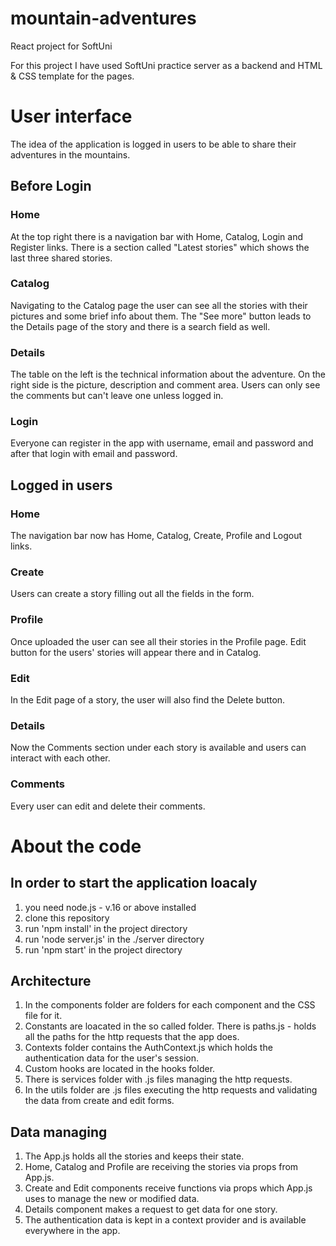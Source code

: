 # mountain-adventures
React project for SoftUni

For this project I have used SoftUni practice server as a backend and HTML & CSS template for the pages.

# User interface
The idea of the application is logged in users to be able to share their adventures in the mountains.

## Before Login

### Home
At the top right there is a navigation bar with Home, Catalog, Login and Register links. There is a section called "Latest stories" which shows the last three shared stories.

### Catalog
Navigating to the Catalog page the user can see all the stories with their pictures and some brief info about them. The "See more" button leads to the Details page of the story and there is a search field as well.

### Details
The table on the left is the technical information about the adventure. On the right side is the picture, description and comment area. Users can only see the comments but can't leave one unless logged in.

### Login
Everyone can register in the app with username, email and password and after that login with email and password.

## Logged in users

### Home
The navigation bar now has Home, Catalog, Create, Profile and Logout links.

### Create
Users can create a story filling out all the fields in the form.

### Profile
Once uploaded the user can see all their stories in the Profile page. Edit button for the users' stories will appear there and in Catalog.

### Edit
In the Edit page of a story, the user will also find the Delete button.

### Details
Now the Comments section under each story is available and users can interact with each other.

### Comments
Every user can edit and delete their comments.

# About the code

## In order to start the application loacaly
1. you need node.js - v.16 or above installed
2. clone this repository
3. run 'npm install' in the project directory
4. run 'node server.js' in the ./server directory
5. run 'npm start' in the project directory

## Architecture

1. In the components folder are folders for each component and the CSS file for it.
2. Constants are loacated in the so called folder. There is paths.js - holds all the paths for the http requests that the app does.
3. Contexts folder contains the AuthContext.js which holds the authentication data for the user's session.
4. Custom hooks are located in the hooks folder.
5. There is services folder with .js files managing the http requests.
6. In the utils folder are .js files executing the http requests and validating the data from create and edit forms.

## Data managing

1. The App.js holds all the stories and keeps their state. 
2. Home, Catalog and Profile are receiving the stories via props from App.js.
3. Create and Edit components receive functions via props which App.js uses to manage the new or modified data.
4. Details component makes a request to get data for one story.
5. The authentication data is kept in a context provider and is available everywhere in the app.
